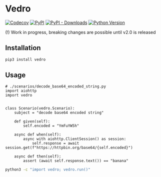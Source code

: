 # Vedro

[![Codecov](https://img.shields.io/codecov/c/github/nikitanovosibirsk/vedro/master.svg?style=flat-square)](https://codecov.io/gh/nikitanovosibirsk/vedro)
[![PyPI](https://img.shields.io/pypi/v/vedro.svg?style=flat-square)](https://pypi.python.org/pypi/vedro/)
[![PyPI - Downloads](https://img.shields.io/pypi/dm/vedro?style=flat-square)](https://pypi.python.org/pypi/vedro/)
[![Python Version](https://img.shields.io/pypi/pyversions/vedro.svg?style=flat-square)](https://pypi.python.org/pypi/vedro/)

(!) Work in progress, breaking changes are possible until v2.0 is released

## Installation

```sh
pip3 install vedro
```

## Usage

```python3
# ./scenarios/decode_base64_encoded_string.py
import aiohttp
import vedro


class Scenario(vedro.Scenario):
    subject = "decode base64 encoded string"

    def given(self):
        self.encoded = "YmFuYW5h"

    async def when(self):
        async with aiohttp.ClientSession() as session:
            self.response = await session.get(f"https://httpbin.org/base64/{self.encoded}")

    async def then(self):
        assert (await self.response.text()) == "banana"
```

```sh
python3 -c "import vedro; vedro.run()"
```
